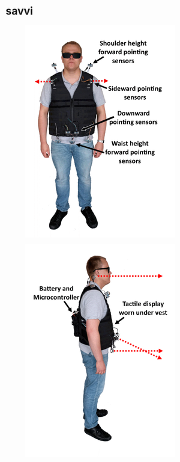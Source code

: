 # savvi


<p align="center">
  <img src="images/savvi_f.gif" width="400" alt="animated" />
</p>

<p align="center">
  <img src="images/savvi_s.gif" width="400" alt="animated" />
</p>
